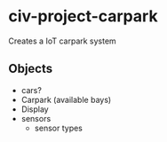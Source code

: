 # civ-project-carpark
Creates a IoT carpark system

## Objects
- cars?
- Carpark (available bays)
- Display
- sensors
    - sensor types

